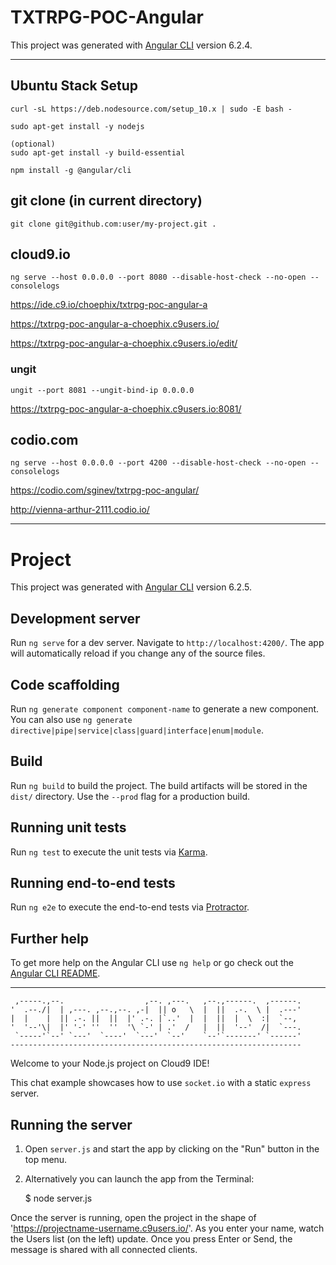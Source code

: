 # TXTRPG-POC-Angular

This project was generated with [Angular CLI](https://github.com/angular/angular-cli) version 6.2.4.


----


## Ubuntu Stack Setup

```
curl -sL https://deb.nodesource.com/setup_10.x | sudo -E bash -

sudo apt-get install -y nodejs

(optional)
sudo apt-get install -y build-essential

npm install -g @angular/cli
```

## git clone (in current directory)

`git clone git@github.com:user/my-project.git .`

## cloud9.io

`ng serve --host 0.0.0.0 --port 8080 --disable-host-check --no-open --consolelogs`

https://ide.c9.io/choephix/txtrpg-poc-angular-a

https://txtrpg-poc-angular-a-choephix.c9users.io/

https://txtrpg-poc-angular-a-choephix.c9users.io/edit/

### ungit

`ungit --port 8081 --ungit-bind-ip 0.0.0.0`

https://txtrpg-poc-angular-a-choephix.c9users.io:8081/

## codio.com

`ng serve --host 0.0.0.0 --port 4200 --disable-host-check --no-open --consolelogs`

https://codio.com/sginev/txtrpg-poc-angular/

http://vienna-arthur-2111.codio.io/


----


# Project

This project was generated with [Angular CLI](https://github.com/angular/angular-cli) version 6.2.5.

## Development server

Run `ng serve` for a dev server. Navigate to `http://localhost:4200/`. The app will automatically reload if you change any of the source files.

## Code scaffolding

Run `ng generate component component-name` to generate a new component. You can also use `ng generate directive|pipe|service|class|guard|interface|enum|module`.

## Build

Run `ng build` to build the project. The build artifacts will be stored in the `dist/` directory. Use the `--prod` flag for a production build.

## Running unit tests

Run `ng test` to execute the unit tests via [Karma](https://karma-runner.github.io).

## Running end-to-end tests

Run `ng e2e` to execute the end-to-end tests via [Protractor](http://www.protractortest.org/).

## Further help

To get more help on the Angular CLI use `ng help` or go check out the [Angular CLI README](https://github.com/angular/angular-cli/blob/master/README.md).


----


     ,-----.,--.                  ,--. ,---.   ,--.,------.  ,------.
    '  .--./|  | ,---. ,--.,--. ,-|  || o   \  |  ||  .-.  \ |  .---'
    |  |    |  || .-. ||  ||  |' .-. |`..'  |  |  ||  |  \  :|  `--, 
    '  '--'\|  |' '-' ''  ''  '\ `-' | .'  /   |  ||  '--'  /|  `---.
     `-----'`--' `---'  `----'  `---'  `--'    `--'`-------' `------'
    ----------------------------------------------------------------- 


Welcome to your Node.js project on Cloud9 IDE!

This chat example showcases how to use `socket.io` with a static `express` server.

## Running the server

1) Open `server.js` and start the app by clicking on the "Run" button in the top menu.

2) Alternatively you can launch the app from the Terminal:

    $ node server.js

Once the server is running, open the project in the shape of 'https://projectname-username.c9users.io/'. As you enter your name, watch the Users list (on the left) update. Once you press Enter or Send, the message is shared with all connected clients.
